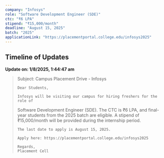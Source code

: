 ```yaml
---
company: "Infosys"
role: "Software Development Engineer (SDE)"
ctc: "₹6 LPA"
stipend: "₹15,000/month"
deadline: "August 15, 2025"
batch: "2025"
applicationLink: "https://placementportal.college.edu/infosys2025"
---
```


## Timeline of Updates

**Update on: 1/8/2025, 1:44:47 am**

> Subject: Campus Placement Drive - Infosys
> 
>     Dear Students,
> 
>     Infosys will be visiting our campus for hiring freshers for the role of
> Software Development Engineer (SDE). The CTC is ₹6 LPA, and final-year
> students from the 2025 batch are eligible. A stipend of ₹15,000/month will
> be provided during the internship period.
> 
>     The last date to apply is August 15, 2025.
> 
>     Apply here: https://placementportal.college.edu/infosys2025
> 
>     Regards,
>     Placement Cell
> 
